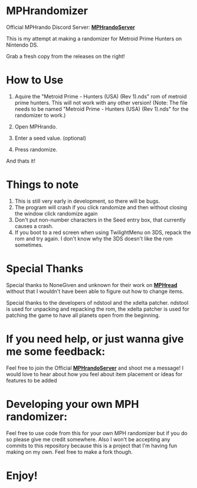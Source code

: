 # MPHrandomizer
Official MPHrando Discord Server: **[MPHrandoServer](https://discord.gg/zECrj43DgU)**

This is my attempt at making a randomizer for Metroid Prime Hunters on Nintendo DS.

Grab a fresh copy from the releases on the right!

# How to Use

 1. Aquire the "Metroid Prime - Hunters (USA) (Rev 1).nds" rom of metroid prime hunters. This will not work with any other version! (Note: The file needs to be named "Metroid Prime - Hunters (USA) (Rev 1).nds" for the randomizer to work.)
   
 2. Open MPHrando.

 3. Enter a seed value. (optional)

 4. Press randomize.
 
 And thats it!

# Things to note

1. This is still very early in development, so there will be bugs.
2. The program will crash if you click randomize and then without closing the window click randomize again
3. Don't put non-number characters in the Seed entry box, that currently causes a crash.
4. If you boot to a red screen when using TwilightMenu on 3DS, repack the rom and try again.  I don't know why the 3DS doesn't like the rom sometimes.

 
 # Special Thanks
 Special thanks to NoneGiven and unknown for their work on **[MPHread](https://github.com/NoneGiven/MphRead)** without that I wouldn't have been able to figure out how to change items.

 Special thanks to the developers of ndstool and the xdelta patcher. ndstool is used for unpacking and repacking the rom, the xdelta patcher is used for patching the game to have all planets open from the beginning.

# If you need help, or just wanna give me some feedback:
Feel free to join the Official **[MPHrandoServer](https://discord.gg/zECrj43DgU)** and shoot me a message!
I would love to hear about how you feel about item placement or ideas for features to be added

# Developing your own MPH randomizer:
Feel free to use code from this for your own MPH randomizer but if you do so please give me credit somewhere.
Also I won't be accepting any commits to this repository because this is a project that I'm having fun making on my own. Feel free to make a fork though.

# Enjoy!
